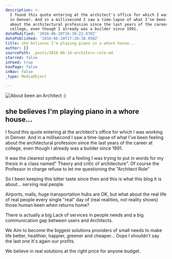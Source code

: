 ```yaml
---
description: >-
  I found this quote entering at the architect's office for which I was working
  in Denver. And in a millisecond I saw a time-lapse of what I’ve been feeling
  about the architectural profession since the last years of the career at
  college, even though I already was a builder since 1991.
dateModified: '2016-06-20T16:39:22.970Z'
datePublished: '2016-06-20T17:20:38.950Z'
title: she believes I’m playing piano in a whore house...
author: []
sourcePath: _posts/2016-06-14-architecs-role.md
starred: false
inFeed: true
hasPage: false
inNav: false
_type: MediaObject

---
```

![About been an Architect :)](https://the-grid-user-content.s3-us-west-2.amazonaws.com/3e896ec9-1667-46a9-aa84-771caac37b64.png)

## she believes I'm playing piano in a whore house...

I found this quote entering at the architect's office for which I was working in Denver. And in a millisecond I saw a time-lapse of what I've been feeling about the architectural profession since the last years of the career at college, even though I already was a builder since 1991\.

It was the clearest synthesis of a feeling I was trying to put in words for my thesis in a class named" Theory and critic of architecture". Of course the Professor in charge refuse to let me questioning the "Architect Role"

So I been keeping this bitter taste since then and this is what this blog it is about... serving real people.

Airports, malls, huge transportation hubs are OK, but what about the real life of real people every single "real" day of (real realities, not reality shows) those human been when returns home?

There is actually a big Lack of services in people needs and a big communication gap between users and Architects.

We Aim to become the biggest solutions providers of small needs to make life better, healthier, happier, greener and cheaper... Oops I shouldn't say the last one It's again our profits.

We believe in real solutions at the right price for anyone budget.